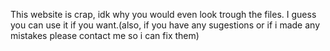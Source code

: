 This website is crap, idk why you would even look trough the files. I guess you can use it if you want.(also, if you have any sugestions or if i made any mistakes please contact me so i can fix them)

